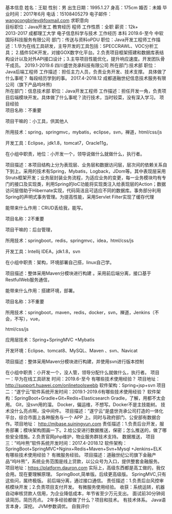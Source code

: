 基本信息 
姓名：王聪 	性别：男 
出生日期：1995.1.27 身高：175cm 
婚否：未婚 	毕业时间：2017年6月 
电话：15108405279 	电子邮件：wangcongbirley@foxmail.com 
求职意向 	 
目标职位：Java开发工
教育经历 	程师 	工作性质：全职 	薪资：12k+ 	 
2013-2017 	成都理工大学 	电子信息科学与技术
工作经历 	本科 
2019.6-至今 	中软国际科技服务有限公司 
部门：传送与资料oPDU     职位：Java开发工程师工作描述：1.华为在线工具研发，主导开发的工具包括：SPECCRAWL、VOC分析工具；
2.插件SDK开发，对接GOX数字化平台。2.负责项目框架搭建和数据库表结构设计以及对外API接口设计；3.主导项目性能优化，提升响应速度。开发团队骨干成员。
2019.1-2019.6 	四川盛世尧承科技有限公司 
所在部门:技术部           职位：Java后端工程师 
工作描述：担任主力人员，负责业务开发、技术支撑。 具体做了什么事呢？
每段经历学到的事。
2017.4-2018.12 成都道融世纪信息技术服务有限公司（旗下产品呜咔熊)  
所在部门：信息技术部      职位：Java开发工程师
工作描述：担任开发一角，负责项目后端模块开发。具体做了什么事呢？流行技术，当时较菜，没有深入学习。
项目经验 	 
项目名称：不重要

项目干嘛的：小工具，供其他人

所用技术：spring，springmvc，mybatis，eclipse，svn，禅道，html/css/js

开发工具：Eclipse，jdk1.8，tomcat7，Oracle11g，

在小组中职责，地位：小开发一个，领导说做什么就做什么，执行者。

项目描述：本项目结构上分为表现层、业务层和数据访问层，层次间的依赖关系自下到上。采用的技术有Spring，Mybatis，Logback，JDom等。其中表现层采用Struts框架开发；业务层封装业务流程，为适应业务的变更，每一业务模块均有专门的接口及实现类，利用Spring的IoC功能将实现类注入给表现层的Action；数据访问层借助于Hibernate实现，代码简洁且可适应不同的数据库。事务部分利用Spring的声明式事务管理。为提高性能，采用Servlet Filter实现了缓存代理

能带来什么作用：CRUD丢给我，能写。

项目名称：2不重要

项目干嘛的：后台管理，

所用技术：springboot，redis，springmvc，idea，html/css/js

开发工具：Intellij IDEA，jdk1.8，svn

在小组中职责：架构，环境部署自己搭，linux自己学。

项目描述：整体采用Maven分模块进行构建 。采用前后端分离，接口基于RestfulWeb服务通信，

能带来什么作用：搭建环境，部署。

项目名称：3不重要

所用技术：springboot，maven，redis，docker，svn，禅道，Jenkins（不会，不写），vue，

html/css/js

应用层技术：Spring+SpringMVC +Mybatis

开发环境：Eclipse、tomcat8、MySQL、Maven 、svn、Navicat

项目描述：整体采用Maven分模块进行构建，并使用svn进行版本控制 

在小组中职责：小开发一个，没人管，领导分配什么就做什么，执行者。
项目一：华为在线工具研发 时间：2019.6-至今 有哪些技术使用经验？
项目地址：
http://support.huawei.com/onlinetoolswebb
软件架构：Spring+jsp+svn
项目二：“遂宁云”软件系统开发时间：2019.1-2019.6有哪些技术使用经验？
软件架构：SpringBoot+Gradle+Git+Redis+Elasticsearch 
Gradle，了解，用都不太会用。
Git，没svn用的溜。
Docker，偏运维，不想写。Docker不是主技能树。
技术没什么亮点啊，没中间件。
项目描述：”遂宁云“是盛世尧承公司打造的一体化平台，综合市面上各种服务与一个 APP 上。同时与政府部门、公安部有数据合作。项目地址：
http://mjbase.suiningyun.com 
责任描述：1.负责后台开发，服务部署；模块架构图画一下。2.给公安进行数据推送，保密；怎么推送的，做了哪些安全措施。2.负责官网php维护，物业服务群技术支持。
数据推送， 
项目三：”呜咔熊”软件系统开发时间：2017.4-2018.12 
软件架构：SpringBoot+SpringMVC+Nginx+Redis+Maven+Svn+Mysql +Jenkins+ELK  有哪些技术使用经验？ 有微服务经验。
项目描述：道融世纪公司旗下金融产品“呜咔熊”，系统业务范围是线上贷款，以公众号为入口，提供整套金融服务。 
项目地址：https://platform.dauron.com 
实际上，高级东西都是高工做的，我仅会用。现在要理解原理。
SpringBoot,简单版。后续更高级版。
SpringMVC,只有这些问，属终极版。
前后端分离，通过接口通信。
责任描述：1.负责后台风控审核模块开发；2.负责项目支付开发。 
有微服务使用经验。
收获：系统运转，机器自动审核贷款人信用，为企业降低成本，年节省至少万元支出。 
面试前30分钟阅读简历。简历亮点。
2年多经验都做了什么？项目和技术。
有技术体系。
Java语言本身，深挖。
JVM参数调优。
自我评价






